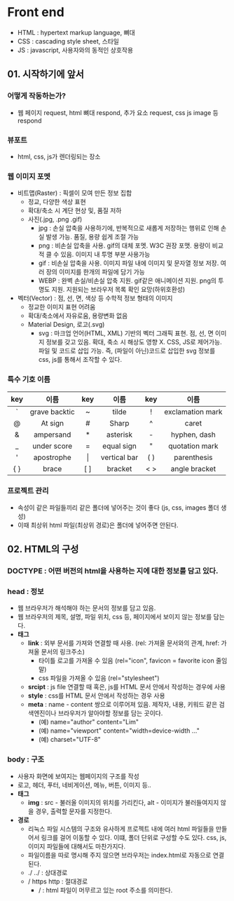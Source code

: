 # Front end
  - HTML : hypertext markup language, 뼈대
  - CSS : cascading style sheet, 스타일
  - JS : javascript, 사용자와의 동적인 상호작용



## 01. 시작하기에 앞서

### 어떻게 작동하는가? 
  - 웹 페이지 request, html 뼈대 respond, 추가 요소 request, css js image 등 respond 

### 뷰포트
  - html, css, js가 렌더링되는 장소

### 웹 이미지 포멧
  - 비트맵(Raster) : 픽셀이 모여 만든 정보 집합
    - 정교, 다양한 색상 표현
    - 확대/축소 시 계단 현상 및, 품질 저하
    - 사진(.jpg, .png .gif)
      - jpg : 손실 압축을 사용하기에, 반복적으로 새롭게 저장하는 행위로 인해 손실 발생 가능. 품질, 용량 쉽게 조절 가능
      - png : 비손실 압축을 사용. gif의 대체 포멧. W3C 권장 포맷. 용량이 비교적 클 수 있음. 이미지 내 투명 부분 사용가능
      - gif : 비손실 압축을 사용. 이미지 파일 내에 이미지 및 문자열 정보 저장. 여러 장의 이미지를 한개의 파일에 담기 가능
      - WEBP : 완벽 손실/비손실 압축 지원. gif같은 애니메이션 지원. png의 투명도 지원. 지원되는 브라우저 목록 확인 요망(하위호환성)
  - 벡터(Vector) : 점, 선, 면, 색상 등 수학적 정보 형태의 이미지
    - 정교한 이미지 표현 어려움
    - 확대/축소에서 자유로움, 용량변화 없음
    - Material Design, 로고(.svg)
      - svg : 마크업 언어(HTML, XML) 기반의 벡터 그래픽 표현. 점, 선, 면 이미지 정보를 갖고 있음. 확대, 축소 시 해상도 영향 X. CSS, JS로 제어가능. 파일 및 코드로 삽입 가능. 즉, (파일이 아닌)코드로 삽입한 svg 정보를 css, js를 통해서 조작할 수 있다.

### 특수 기호 이름

 |key|이름|key|이름|key|이름|
 |:---:|:---:|:---:|:---:|:---:|:---:|
 |`|grave backtic|~|tilde|!|exclamation mark| 
 |@|At sign|#|Sharp|^|caret|
 |&|ampersand|*|asterisk|-|hyphen, dash|
 |_|under score|=|equal sign|"|quotation mark|
 |'|apostrophe|\||vertical bar|( )|parenthesis|
 |{ }|brace|[ ]|bracket|< >|angle bracket|

### 프로젝트 관리
  - 속성이 같은 파일들끼리 같은 폴더에 넣어주는 것이 좋다 (js, css, images 폴더 생성)
  - 이때 최상위 html 파일(최상위 경로)은 폴더에 넣어주면 안된다.



## 02. HTML의 구성

### DOCTYPE : 어떤 버전의 html을 사용하는 지에 대한 정보를 담고 있다.

### head : 정보
  - 웹 브라우저가 해석해야 하는 문서의 정보를 담고 있음.
  - 웹 브라우저의 제목, 설명, 파일 위치, css 등, 페이지에서 보이지 않는 정보를 담는다.
  - **태그**
    - **link** : 외부 문서를 가져와 연결할 때 사용. (rel: 가져올 문서와의 관계, href: 가져올 문서의 링크주소) 
      - 타이틀 로고를 가져올 수 있음 (rel="icon", favicon = favorite icon 줄임말)
      - css 파일을 가져올 수 있음 (rel="stylesheet")
    - **srcipt** : js file 연결할 때 혹은, js를 HTML 문서 안에서 작성하는 경우에 사용
    - **style** : css를 HTML 문서 안에서 작성하는 경우 사용
    - **meta** : name - content 쌍으로 이루어져 있음. 제작자, 내용, 키워드 같은 검색엔진이나 브라우저가 알아야할 정보를 담는 곳이다.
      - (예) name="author" content="Lim"
      - (예) name="viewport" content="width=device-width ..."
      - (예) charset="UTF-8" 

### body : 구조
  - 사용자 화면에 보여지는 웹페이지의 구조를 작성
  - 로고, 헤더, 푸터, 네비게이션, 메뉴, 버튼, 이미지 등..
  - **태그**
    - **img** : src - 불러올 이미지의 위치를 가리킨다, alt - 이미지가 불러들여지지 않을 경우, 출력할 문자를 지정한다.
  - **경로**
    - 리눅스 파일 시스템의 구조와 유사하게 프로젝트 내에 여러 html 파일들을 만들어서 링크를 걸어 이동할 수 있다. 이떄, 폴더 단위로 구성할 수도 있다. css, js, 이미지 파일들에 대해서도 마찬가지다.
    - 파일이름을 따로 명시해 주지 않으면 브라우저는 index.html로 자동으로 연결된다.
    - ./ ../ : 상대경로
    - / https http : 절대경로
      - / : html 파일이 머무르고 있는 root 주소를 의미한다.
